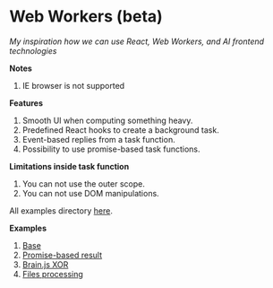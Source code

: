 # Web Workers (beta)

*My inspiration how we can use React, Web Workers, and AI frontend technologies*

**Notes**
1. IE browser is not supported

**Features**
1. Smooth UI when computing something heavy.
2. Predefined React hooks to create a background task.
3. Event-based replies from a task function.
4. Possibility to use promise-based task functions.

**Limitations inside task function**
1. You can not use the outer scope.
2. You can not use DOM manipulations.

All examples directory [here](src/examples).

**Examples**
1. [Base](src/examples/BaseExample/BaseExample.tsx)
2. [Promise-based result](src/examples/PromiseResultExample/PromiseResultExample.tsx)
2. [Brain.js XOR](src/examples/BrainJsXORExample/BrainJsXORExample.tsx)
3. [Files processing](src/examples/FilesProcessingExample/FilesProcessingExample.tsx)
